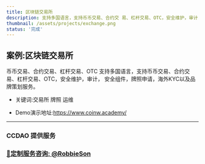 ```yaml
---
title: 区块链交易所
description: 支持多国语言，支持币币交易、合约交 易、杠杆交易、OTC，安全维护，审计， 安全组件，牌照申请，海外KYC以及品 牌策划服务!
thumbnail: /assets/projects/exchange.png
status: '完成'
---
```


## 案例:区块链交易所


币币交易、合约交易、杠杆交易、OTC
支持多国语言，支持币币交易、合约交 易、杠杆交易、OTC，安全维护，审计， 安全组件，牌照申请，海外KYC以及品 牌策划服务。

- 关键词:交易所 牌照 运维

- Demo演示地址:https://www.coinw.academy/
 

---

### CCDAO 提供服务


### **[🚀定制服务咨询: @RobbieSon](https://t.me/RobbieSon)**

